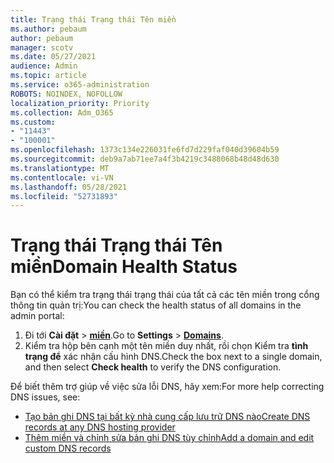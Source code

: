 ```yaml
---
title: Trạng thái Trạng thái Tên miền
ms.author: pebaum
author: pebaum
manager: scotv
ms.date: 05/27/2021
audience: Admin
ms.topic: article
ms.service: o365-administration
ROBOTS: NOINDEX, NOFOLLOW
localization_priority: Priority
ms.collection: Adm_O365
ms.custom:
- "11443"
- "100001"
ms.openlocfilehash: 1373c134e226031fe6fd7d229faf040d39604b59
ms.sourcegitcommit: deb9a7ab71ee7a4f3b4219c3488068b48d48d630
ms.translationtype: MT
ms.contentlocale: vi-VN
ms.lasthandoff: 05/28/2021
ms.locfileid: "52731893"
---
```

# <a name="domain-health-status"></a><span data-ttu-id="a952a-102">Trạng thái Trạng thái Tên miền</span><span class="sxs-lookup"><span data-stu-id="a952a-102">Domain Health Status</span></span>

<span data-ttu-id="a952a-103">Bạn có thể kiểm tra trạng thái trạng thái của tất cả các tên miền trong cổng thông tin quản trị:</span><span class="sxs-lookup"><span data-stu-id="a952a-103">You can check the health status of all domains in the admin portal:</span></span>

1. <span data-ttu-id="a952a-104">Đi tới **Cài đặt**  >  [**miền**](https://portal.microsoft.com/Adminportal/Home?ref=/Domains).</span><span class="sxs-lookup"><span data-stu-id="a952a-104">Go to **Settings** > [**Domains**](https://portal.microsoft.com/Adminportal/Home?ref=/Domains).</span></span>
1. <span data-ttu-id="a952a-105">Kiểm tra hộp bên cạnh một tên miền duy nhất, rồi chọn Kiểm tra **tình trạng để** xác nhận cấu hình DNS.</span><span class="sxs-lookup"><span data-stu-id="a952a-105">Check the box next to a single domain, and then select **Check health** to verify the DNS configuration.</span></span>

<span data-ttu-id="a952a-106">Để biết thêm trợ giúp về việc sửa lỗi DNS, hãy xem:</span><span class="sxs-lookup"><span data-stu-id="a952a-106">For more help correcting DNS issues, see:</span></span>

- [<span data-ttu-id="a952a-107">Tạo bản ghi DNS tại bất kỳ nhà cung cấp lưu trữ DNS nào</span><span class="sxs-lookup"><span data-stu-id="a952a-107">Create DNS records at any DNS hosting provider</span></span>](/microsoft-365/admin/get-help-with-domains/create-dns-records-at-any-dns-hosting-provider)
- [<span data-ttu-id="a952a-108">Thêm miền và chỉnh sửa bản ghi DNS tùy chỉnh</span><span class="sxs-lookup"><span data-stu-id="a952a-108">Add a domain and edit custom DNS records</span></span>](/microsoft-365/admin/setup/add-domain)
